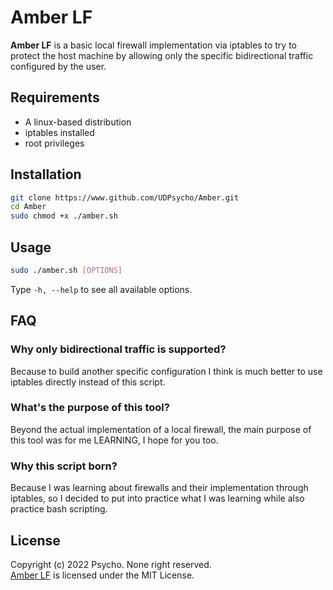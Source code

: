 # Amber LF

**Amber LF** is a basic local firewall implementation via iptables to try to protect the host machine by allowing only the specific bidirectional traffic configured by the user.

## Requirements

* A linux-based distribution
* iptables installed
* root privileges

## Installation

```bash
git clone https://www.github.com/UDPsycho/Amber.git
cd Amber
sudo chmod +x ./amber.sh
```

## Usage

```bash
sudo ./amber.sh [OPTIONS]
```

Type ```-h, --help``` to see all available options.

## FAQ

### **Why only bidirectional traffic is supported?**

Because to build another specific configuration I think is much better to use iptables directly instead of this script.

### **What's the purpose of this tool?**

Beyond the actual implementation of a local firewall, the main purpose of this tool was for me LEARNING, I hope for you too.

### **Why this script born?**

Because I was learning about firewalls and their implementation through iptables, so I decided to put into practice what I was learning while also practice bash scripting.

## License

Copyright (c) 2022 Psycho. None right reserved.  
[Amber LF](https://github.com/UDPsycho/Amber) is licensed under the MIT License.
